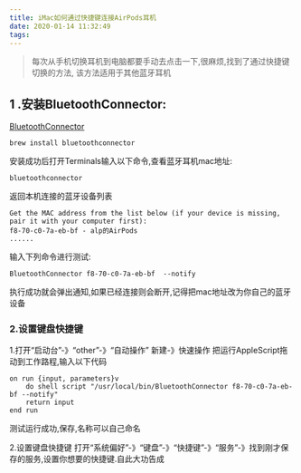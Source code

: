 ```yaml
---
title: iMac如何通过快捷键连接AirPods耳机
date: 2020-01-14 11:32:49
tags:
---
```


> 每次从手机切换耳机到电脑都要手动去点击一下,很麻烦,找到了通过快捷键切换的方法,
该方法适用于其他蓝牙耳机

## 1 .安装BluetoothConnector:

[BluetoothConnector](https://github.com/lapfelix/BluetoothConnector)

```
brew install bluetoothconnector
```
安装成功后打开Terminals输入以下命令,查看蓝牙耳机mac地址:

```
bluetoothconnector
```
返回本机连接的蓝牙设备列表

```
Get the MAC address from the list below (if your device is missing, pair it with your computer first):
f8-70-c0-7a-eb-bf - alp的AirPods
......
```
输入下列命令进行测试:

```
BluetoothConnector f8-70-c0-7a-eb-bf  --notify
```

执行成功就会弹出通知,如果已经连接则会断开,记得把mac地址改为你自己的蓝牙设备

### 2.设置键盘快捷键

1.打开“启动台”-》“other”-》“自动操作”
新建-》快速操作
把运行AppleScript拖动到工作路程,输入以下代码
```
on run {input, parameters}v
	do shell script "/usr/local/bin/BluetoothConnector f8-70-c0-7a-eb-bf --notify"
	return input
end run
```
测试运行成功,保存,名称可以自己命名

2.设置键盘快捷键
打开“系统偏好”-》“键盘”-》“快捷键”-》“服务”-》找到刚才保存的服务,设置你想要的快捷键.自此大功告成
